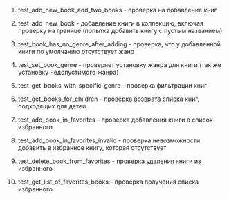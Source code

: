 1. test_add_new_book_add_two_books - 
проверка на добавление книг

2. test_add_new_book - 
добавление книги в коллекцию, включая проверку на границе (попытка добавить книгу с пустым названием)

3. test_book_has_no_genre_after_adding - 
проверка, что у добавленной книги по умолчанию отсутствует жанр

4. test_set_book_genre - 
проверяет установку жанра для книги (так же установку недопустимого жанра)

5. test_get_books_with_specific_genre - 
проверка фильтрации книг

6. test_get_books_for_children - 
проверка возврата списка книг, подходящих для детей

7. test_add_book_in_favorites - 
проверка добавления книги в список избранного
8. test_add_book_in_favorites_invalid - 
проверка невозможности добавить в избранное книгу, которая отсутствует

9. test_delete_book_from_favorites - 
проверка удаления книги из избранного

10. test_get_list_of_favorites_books - 
проверка получения списка избранного